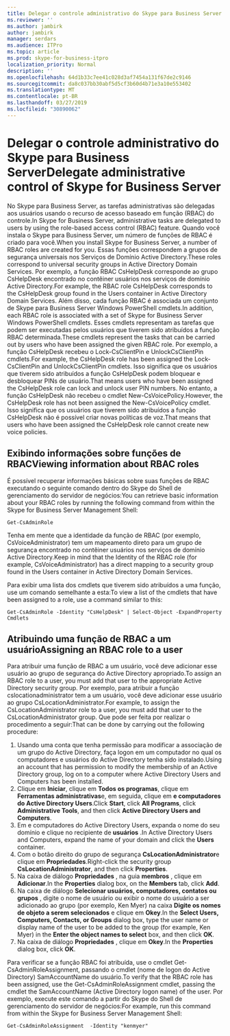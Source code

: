 ```yaml
---
title: Delegar o controle administrativo do Skype para Business Server
ms.reviewer: ''
ms.author: jambirk
author: jambirk
manager: serdars
ms.audience: ITPro
ms.topic: article
ms.prod: skype-for-business-itpro
localization_priority: Normal
description: ''
ms.openlocfilehash: 64d1b33c7ee41c028d3af7454a131f67de2c9146
ms.sourcegitcommit: da8c037bb30abf5d5cf3b60d4b71e3a10e553402
ms.translationtype: MT
ms.contentlocale: pt-BR
ms.lasthandoff: 03/27/2019
ms.locfileid: "30890062"
---
```

# <a name="delegate-administrative-control-of-skype-for-business-server"></a><span data-ttu-id="a82ff-102">Delegar o controle administrativo do Skype para Business Server</span><span class="sxs-lookup"><span data-stu-id="a82ff-102">Delegate administrative control of Skype for Business Server</span></span> 

<span data-ttu-id="a82ff-103">No Skype para Business Server, as tarefas administrativas são delegadas aos usuários usando o recurso de acesso baseado em função (RBAC) do controle.</span><span class="sxs-lookup"><span data-stu-id="a82ff-103">In Skype for Business Server, administrative tasks are delegated to users by using the role-based access control (RBAC) feature.</span></span> <span data-ttu-id="a82ff-104">Quando você instala o Skype para Business Server, um número de funções de RBAC é criado para você.</span><span class="sxs-lookup"><span data-stu-id="a82ff-104">When you install Skype for Business Server, a number of RBAC roles are created for you.</span></span> <span data-ttu-id="a82ff-105">Essas funções correspondem a grupos de segurança universais nos Serviços de Domínio Active Directory.</span><span class="sxs-lookup"><span data-stu-id="a82ff-105">These roles correspond to universal security groups in Active Directory Domain Services.</span></span> <span data-ttu-id="a82ff-106">Por exemplo, a função RBAC CsHelpDesk corresponde ao grupo CsHelpDesk encontrado no contêiner usuários nos serviços de domínio Active Directory.</span><span class="sxs-lookup"><span data-stu-id="a82ff-106">For example, the RBAC role CsHelpDesk corresponds to the CsHelpDesk group found in the Users container in Active Directory Domain Services.</span></span> <span data-ttu-id="a82ff-107">Além disso, cada função RBAC é associada um conjunto de Skype para Business Server Windows PowerShell cmdlets.</span><span class="sxs-lookup"><span data-stu-id="a82ff-107">In addition, each RBAC role is associated with a set of Skype for Business Server  Windows PowerShell cmdlets.</span></span> <span data-ttu-id="a82ff-108">Esses cmdlets representam as tarefas que podem ser executadas pelos usuários que tiverem sido atribuídos a função RBAC determinada.</span><span class="sxs-lookup"><span data-stu-id="a82ff-108">These cmdlets represent the tasks that can be carried out by users who have been assigned the given RBAC role.</span></span> <span data-ttu-id="a82ff-109">Por exemplo, a função CsHelpDesk recebeu o Lock-CsClientPin e UnlockCsClientPin cmdlets.</span><span class="sxs-lookup"><span data-stu-id="a82ff-109">For example, the CsHelpDesk role has been assigned the Lock-CsClientPin and UnlockCsClientPin cmdlets.</span></span> <span data-ttu-id="a82ff-110">Isso significa que os usuários que tiverem sido atribuídos a função CsHelpDesk podem bloquear e desbloquear PINs de usuário.</span><span class="sxs-lookup"><span data-stu-id="a82ff-110">That means users who have been assigned the CsHelpDesk role can lock and unlock user PIN numbers.</span></span> <span data-ttu-id="a82ff-111">No entanto, a função CsHelpDesk não recebeu o cmdlet New-CsVoicePolicy.</span><span class="sxs-lookup"><span data-stu-id="a82ff-111">However, the CsHelpDesk role has not been assigned the New-CsVoicePolicy cmdlet.</span></span> <span data-ttu-id="a82ff-112">Isso significa que os usuários que tiverem sido atribuídos a função CsHelpDesk não é possível criar novas políticas de voz.</span><span class="sxs-lookup"><span data-stu-id="a82ff-112">That means that users who have been assigned the CsHelpDesk role cannot create new voice policies.</span></span>

## <a name="viewing-information-about-rbac-roles"></a><span data-ttu-id="a82ff-113">Exibindo informações sobre funções de RBAC</span><span class="sxs-lookup"><span data-stu-id="a82ff-113">Viewing information about RBAC roles</span></span>

<span data-ttu-id="a82ff-114">É possível recuperar informações básicas sobre suas funções de RBAC executando o seguinte comando dentro do Skype do Shell de gerenciamento do servidor de negócios:</span><span class="sxs-lookup"><span data-stu-id="a82ff-114">You can retrieve basic information about your RBAC roles by running the following command from within the Skype for Business Server Management Shell:</span></span>

`Get-CsAdminRole`

<span data-ttu-id="a82ff-115">Tenha em mente que a identidade da função de RBAC (por exemplo, CsVoiceAdministrator) tem um mapeamento direto para um grupo de segurança encontrado no contêiner usuários nos serviços de domínio Active Directory.</span><span class="sxs-lookup"><span data-stu-id="a82ff-115">Keep in mind that the Identity of the RBAC role (for example, CsVoiceAdministrator) has a direct mapping to a security group found in the Users container in Active Directory Domain Services.</span></span>

<span data-ttu-id="a82ff-116">Para exibir uma lista dos cmdlets que tiverem sido atribuídos a uma função, use um comando semelhante a esta:</span><span class="sxs-lookup"><span data-stu-id="a82ff-116">To view a list of the cmdlets that have been assigned to a role, use a command similar to this:</span></span>

`Get-CsAdminRole -Identity "CsHelpDesk" | Select-Object -ExpandProperty Cmdlets`

## <a name="assigning-an-rbac-role-to-a-user"></a><span data-ttu-id="a82ff-117">Atribuindo uma função de RBAC a um usuário</span><span class="sxs-lookup"><span data-stu-id="a82ff-117">Assigning an RBAC role to a user</span></span>

<span data-ttu-id="a82ff-118">Para atribuir uma função de RBAC a um usuário, você deve adicionar esse usuário ao grupo de segurança do Active Directory apropriado.</span><span class="sxs-lookup"><span data-stu-id="a82ff-118">To assign an RBAC role to a user, you must add that user to the appropriate Active Directory security group.</span></span> <span data-ttu-id="a82ff-119">Por exemplo, para atribuir a função cslocationadministrator tem a um usuário, você deve adicionar esse usuário ao grupo CsLocationAdministrator.</span><span class="sxs-lookup"><span data-stu-id="a82ff-119">For example, to assign the CsLocationAdministrator role to a user, you must add that user to the CsLocationAdministrator group.</span></span> <span data-ttu-id="a82ff-120">Que pode ser feita por realizar o procedimento a seguir:</span><span class="sxs-lookup"><span data-stu-id="a82ff-120">That can be done by carrying out the following procedure:</span></span>

1. <span data-ttu-id="a82ff-121">Usando uma conta que tenha permissão para modificar a associação de um grupo do Active Directory, faça logon em um computador no qual os computadores e usuários do Active Directory tenha sido instalado.</span><span class="sxs-lookup"><span data-stu-id="a82ff-121">Using an account that has permission to modify the membership of an Active Directory group, log on to a computer where Active Directory Users and Computers has been installed.</span></span>
2. <span data-ttu-id="a82ff-122">Clique em **Iniciar**, clique em **Todos os programas**, clique em **Ferramentas administrativas**e, em seguida, clique em **e computadores do Active Directory Users**.</span><span class="sxs-lookup"><span data-stu-id="a82ff-122">Click **Start**, click **All Programs**, click **Administrative Tools**, and then click **Active Directory Users and Computers**.</span></span>
3. <span data-ttu-id="a82ff-123">Em e computadores do Active Directory Users, expanda o nome do seu domínio e clique no recipiente de **usuários** .</span><span class="sxs-lookup"><span data-stu-id="a82ff-123">In Active Directory Users and Computers, expand the name of your domain and click the **Users** container.</span></span>
4. <span data-ttu-id="a82ff-124">Com o botão direito do grupo de segurança **CsLocationAdministrator**e clique em **Propriedades**.</span><span class="sxs-lookup"><span data-stu-id="a82ff-124">Right-click the security group **CsLocationAdministrator**, and then click **Properties**.</span></span>
5. <span data-ttu-id="a82ff-125">Na caixa de diálogo **Propriedades** , na guia **membros** , clique em **Adicionar**.</span><span class="sxs-lookup"><span data-stu-id="a82ff-125">In the **Properties** dialog box, on the **Members** tab, click **Add**.</span></span>
6. <span data-ttu-id="a82ff-126">Na caixa de diálogo **Selecionar usuários, computadores, contatos ou grupos** , digite o nome de usuário ou exibir o nome do usuário a ser adicionado ao grupo (por exemplo, Ken Myer) na caixa **Digite os nomes de objeto a serem selecionados** e clique em **Okey**.</span><span class="sxs-lookup"><span data-stu-id="a82ff-126">In the **Select Users, Computers, Contacts, or Groups** dialog box, type the user name or display name of the user to be added to the group (for example, Ken Myer) in the **Enter the object names to select** box, and then click **OK**.</span></span>
7. <span data-ttu-id="a82ff-127">Na caixa de diálogo **Propriedades** , clique em **Okey**.</span><span class="sxs-lookup"><span data-stu-id="a82ff-127">In the **Properties** dialog box, click **OK**.</span></span>

<span data-ttu-id="a82ff-128">Para verificar se a função RBAC foi atribuída, use o cmdlet Get-CsAdminRoleAssignment, passando o cmdlet (nome de logon do Active Directory) SamAccountName do usuário.</span><span class="sxs-lookup"><span data-stu-id="a82ff-128">To verify that the RBAC role has been assigned, use the Get-CsAdminRoleAssignment cmdlet, passing the cmdlet the SamAccountName (Active Directory logon name) of the user.</span></span> <span data-ttu-id="a82ff-129">Por exemplo, execute este comando a partir do Skype do Shell de gerenciamento do servidor de negócios:</span><span class="sxs-lookup"><span data-stu-id="a82ff-129">For example, run this command from within the Skype for Business Server Management Shell:</span></span>

`Get-CsAdminRoleAssignment  -Identity "kenmyer"`
